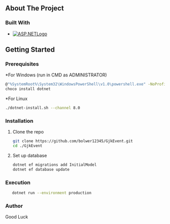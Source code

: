 
<a name="readme"></a>

## About The Project

### Built With

* [![ASP.NETLogo](https://www.memos.cz/wp-content/uploads/2023/03/asp.net_logo.png)](https://dotnet.microsoft.com/en-us/apps/aspnet)

<!-- GETTING STARTED -->
## Getting Started

### Prerequisites
*For Windows (run in CMD as ADMINISTRATOR)
  ```sh
  @"%SystemRoot%\System32\WindowsPowerShell\v1.0\powershell.exe" -NoProfile -InputFormat None -ExecutionPolicy Bypass -Command "iex ((New-Object System.Net.WebClient).DownloadString('https://chocolatey.org/install.ps1'))" && SET "PATH=%PATH%;%ALLUSERSPROFILE%\chocolatey\bin"
  choco install dotnet
  ```
*For Linux
  ```sh
  ./dotnet-install.sh --channel 8.0
  ```

### Installation

1. Clone the repo
   ```sh
   git clone https://github.com/bolwer12345/GjkEvent.git
   cd ./GjkEvent
   ```
2. Set up database
   ```sh
   dotnet ef migrations add InitialModel
   dotnet ef database update
   ```
   
### Execution
```sh
   dotnet run --environment production
   ```

### Author
Good Luck
